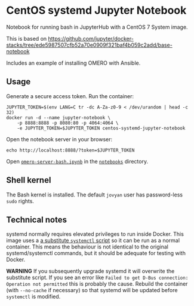 # CentOS systemd Jupyter Notebook

Notebook for running bash in JupyterHub with a CentOS 7 System image.

This is based on https://github.com/jupyter/docker-stacks/tree/ede5987507cfb52a70e0909f321baf4b059c2add/base-notebook

Includes an example of installing OMERO with Ansible.


## Usage

Generate a secure access token.
Run the container:

    JUPYTER_TOKEN=$(env LANG=C tr -dc A-Za-z0-9 < /dev/urandom | head -c 32)
    docker run -d --name jupyter-notebook \
        -p 8888:8888 -p 8080:80 -p 4064:4064 \
        -e JUPYTER_TOKEN=$JUPYTER_TOKEN centos-systemd-jupyter-notebook

Open the notebook server in your browser:

    echo http://localhost:8888/?token=$JUPYTER_TOKEN

Open [`omero-server-bash.ipynb`](notebooks/omero-server-bash.ipynb) in the [`notebooks`](notebooks) directory.


## Shell kernel

The Bash kernel is installed.
The default `jovyan` user has password-less `sudo` rights.


## Technical notes

systemd normally requires elevated privileges to run inside Docker.
This image uses a [a substitute `systemctl` script](https://github.com/gdraheim/docker-systemctl-replacement) so it can be run as a normal container.
This means the behaviour is not identical to the original systemd/systemctl commands, but it should be adequate for testing with Docker.

**WARNING** If you subsequently upgrade systemd it will overwrite the substitute script.
If you see an error like `Failed to get D-Bus connection: Operation not permitted` this is probably the cause.
Rebuild the container (with `--no-cache` if necessary) so that systemd will be updated before `systemctl` is modified.
